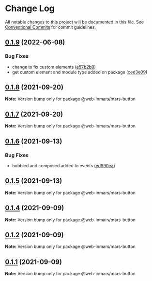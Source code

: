 # Change Log

All notable changes to this project will be documented in this file.
See [Conventional Commits](https://conventionalcommits.org) for commit guidelines.

## [0.1.9](https://github.com/MarsGotta/web-inmars/compare/@web-inmars/mars-button@0.1.8...@web-inmars/mars-button@0.1.9) (2022-06-08)


### Bug Fixes

* change to fix custom elements ([e57b2b0](https://github.com/MarsGotta/web-inmars/commit/e57b2b07b16b130e198123a318289491646c397c))
* get custom element and module type added on package ([ced3e09](https://github.com/MarsGotta/web-inmars/commit/ced3e095f33185232fcf7b02415cb1479316cd2a))





## [0.1.8](https://github.com/MarsGotta/web-inmars/compare/@web-inmars/mars-button@0.1.7...@web-inmars/mars-button@0.1.8) (2021-09-20)

**Note:** Version bump only for package @web-inmars/mars-button





## [0.1.7](https://github.com/MarsGotta/web-inmars/compare/@web-inmars/mars-button@0.1.6...@web-inmars/mars-button@0.1.7) (2021-09-20)

**Note:** Version bump only for package @web-inmars/mars-button





## [0.1.6](https://github.com/MarsGotta/web-inmars/compare/@web-inmars/mars-button@0.1.5...@web-inmars/mars-button@0.1.6) (2021-09-13)


### Bug Fixes

* bubbled and composed added to events ([ed990ea](https://github.com/MarsGotta/web-inmars/commit/ed990ea4aa78b258e33d9ac6b1044a418d856cdb))





## [0.1.5](https://github.com/MarsGotta/web-inmars/compare/@web-inmars/mars-button@0.1.4...@web-inmars/mars-button@0.1.5) (2021-09-13)

**Note:** Version bump only for package @web-inmars/mars-button





## [0.1.4](https://github.com/MarsGotta/web-inmars/compare/@web-inmars/mars-button@0.1.1...@web-inmars/mars-button@0.1.4) (2021-09-09)

**Note:** Version bump only for package @web-inmars/mars-button





## [0.1.2](https://github.com/MarsGotta/web-inmars/compare/@web-inmars/mars-button@0.1.1...@web-inmars/mars-button@0.1.2) (2021-09-09)

**Note:** Version bump only for package @web-inmars/mars-button





## [0.1.1](https://github.com/MarsGotta/web-inmars/compare/@web-inmars/mars-button@0.1.0...@web-inmars/mars-button@0.1.1) (2021-09-09)

**Note:** Version bump only for package @web-inmars/mars-button
